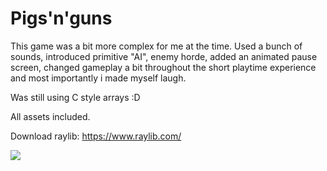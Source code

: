 # Pigs'n'guns 

This game was a bit more complex for me at the time. Used a bunch of sounds, introduced primitive "AI", enemy horde,
added an animated pause screen, changed gameplay a bit throughout the short playtime experience and most importantly i made myself laugh.

Was still using C style arrays :D

All assets included.

Download raylib:
https://www.raylib.com/

![](https://github.com/VlaDimirBoban/Pigs_and_guns/blob/main/Piglet.gif)
